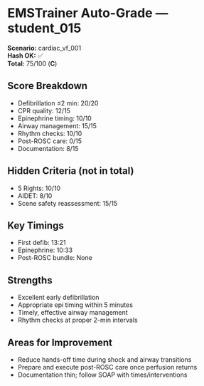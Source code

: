 # EMSTrainer Auto-Grade — student_015
**Scenario:** cardiac_vf_001  
**Hash OK:** ✅  
**Total:** 75/100 (**C**)

## Score Breakdown
- Defibrillation ≤2 min: 20/20
- CPR quality: 12/15
- Epinephrine timing: 10/10
- Airway management: 15/15
- Rhythm checks: 10/10
- Post-ROSC care: 0/15
- Documentation: 8/15

## Hidden Criteria (not in total)
- 5 Rights: 10/10
- AIDET: 8/10
- Scene safety reassessment: 15/15

## Key Timings
- First defib: 13:21
- Epinephrine: 10:33
- Post-ROSC bundle: None

## Strengths
- Excellent early defibrillation
- Appropriate epi timing within 5 minutes
- Timely, effective airway management
- Rhythm checks at proper 2-min intervals

## Areas for Improvement
- Reduce hands-off time during shock and airway transitions
- Prepare and execute post-ROSC care once perfusion returns
- Documentation thin; follow SOAP with times/interventions